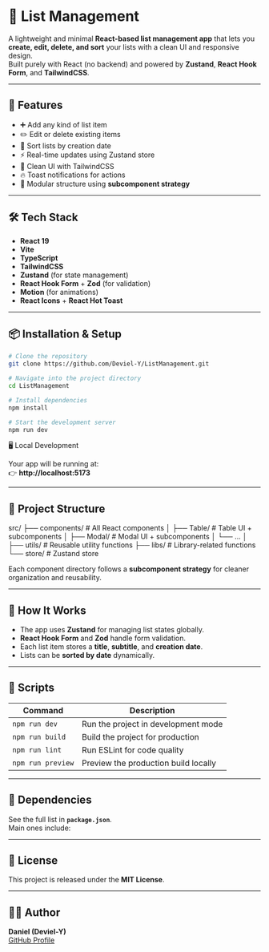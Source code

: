 # 📝 List Management

A lightweight and minimal **React-based list management app** that lets you **create, edit, delete, and sort** your lists with a clean UI and responsive design.  
Built purely with React (no backend) and powered by **Zustand**, **React Hook Form**, and **TailwindCSS**.

---

## 🚀 Features

- ➕ Add any kind of list item
- ✏️ Edit or delete existing items
- 📅 Sort lists by creation date
- ⚡ Real-time updates using Zustand store
- 🎨 Clean UI with TailwindCSS
- 🔥 Toast notifications for actions
- 🧩 Modular structure using **subcomponent strategy**

---

## 🛠️ Tech Stack

- **React 19**
- **Vite**
- **TypeScript**
- **TailwindCSS**
- **Zustand** (for state management)
- **React Hook Form** + **Zod** (for validation)
- **Motion** (for animations)
- **React Icons** + **React Hot Toast**

---

## 📦 Installation & Setup

```bash
# Clone the repository
git clone https://github.com/Deviel-Y/ListManagement.git

# Navigate into the project directory
cd ListManagement

# Install dependencies
npm install

# Start the development server
npm run dev


```

🖥️ Local Development

Your app will be running at:  
👉 **http://localhost:5173**

---

## 📁 Project Structure

src/
├── components/ # All React components
│ ├── Table/ # Table UI + subcomponents
│ ├── Modal/ # Modal UI + subcomponents
│ └── ...
│
├── utils/ # Reusable utility functions
├── libs/ # Library-related functions
└── store/ # Zustand store

Each component directory follows a **subcomponent strategy** for cleaner organization and reusability.

---

## 🧠 How It Works

- The app uses **Zustand** for managing list states globally.
- **React Hook Form** and **Zod** handle form validation.
- Each list item stores a **title**, **subtitle**, and **creation date**.
- Lists can be **sorted by date** dynamically.

---

## 🧩 Scripts

| Command           | Description                          |
| ----------------- | ------------------------------------ |
| `npm run dev`     | Run the project in development mode  |
| `npm run build`   | Build the project for production     |
| `npm run lint`    | Run ESLint for code quality          |
| `npm run preview` | Preview the production build locally |

---

## 🧰 Dependencies

See the full list in **`package.json`**.  
Main ones include:

---

## 🪪 License

This project is released under the **MIT License**.

---

## 👨‍💻 Author

**Daniel (Deviel-Y)**  
[GitHub Profile](https://github.com/Deviel-Y)
